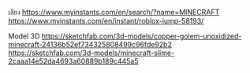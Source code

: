 เสียง
https://www.myinstants.com/en/search/?name=MINECRAFT
https://www.myinstants.com/en/instant/roblox-jump-58193/

Model 3D
https://sketchfab.com/3d-models/copper-golem-unoxidized-minecraft-24136b52ef734325808499c96fde92b2
https://sketchfab.com/3d-models/minecraft-slime-2caaa14e52da4693a60889b189c445a5
